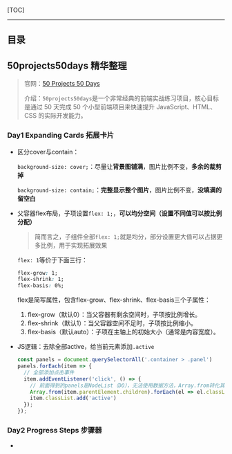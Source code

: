 [TOC]

---

## **目录**

## **50projects50days 精华整理**

> 官网：[50 Projects 50 Days](https://50projects50days.com/)
>
> 介绍：`50projects50days`是一个非常经典的前端实战练习项目，核心目标是通过 50 天完成 50 个小型前端项目来快速提升 JavaScript、HTML、CSS 的实际开发能力。



### **Day1 Expanding Cards 拓展卡片**

- 区分cover与contain：

  `background-size: cover;`：尽量让**背景图铺满**，图片比例不变，**多余的裁剪掉**

  `background-size: contain;`：**完整显示整个图片**，图片比例不变，**没填满的留空白**

  

- 父容器flex布局，子项设置`flex: 1;`，**可以均分空间（设置不同值可以按比例分配）**

  > 简而言之，子组件全部`flex: 1;`就是均分，部分设置更大值可以占据更多比例，用于实现拓展效果

  `flex: 1`等价于下面三行：
  
  ```css
  flex-grow: 1;
  flex-shrink: 1;
  flex-basis: 0%;
  ```
  
  flex是简写属性，包含flex-grow、flex-shrink、flex-basis三个子属性：
  
  1. flex-grow（默认0）：当父容器有剩余空间时，子项按比例增长。
  2. flex-shrink（默认1）：当父容器空间不足时，子项按比例缩小。
  3. flex-basis（默认auto）：子项在主轴上的初始大小（通常是内容宽度）。
  
  
  
- JS逻辑：去除全部active，给当前元素添加`.active`

  ```js
  const panels = document.querySelectorAll('.container > .panel')
  panels.forEach(item => {
    // 全部添加点击事件
    item.addEventListener('click', () => {
      // 前面得到的panels是NodeList（DO），无法使用数据方法，Array.from转化其为真数组。从而去掉全部active
      Array.from(item.parentElement.children).forEach(el => el.classList.remove('active'))
      item.classList.add('active')
    });
  });
  ```

  

### **Day2 Progress Steps 步骤器**

- 



